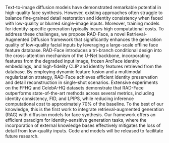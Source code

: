 Text-to-image diffusion models have demonstrated remarkable potential in high-quality face synthesis. However, existing approaches often struggle to balance fine-grained detail restoration and identity consistency when faced with low-quality or blurred single-image inputs. Moreover, training models for identity-specific generation typically incurs high computational costs. To address these challenges, we propose RAD-Face, a novel Retrieval-Augmented Diffusion framework that significantly enhances the generation quality of low-quality facial inputs by leveraging a large-scale offline face feature database. RAD-Face introduces a tri-branch conditional design into the cross-attention mechanism of the U-Net backbone, incorporating features from the degraded input image, frozen ArcFace identity embeddings, and high-fidelity CLIP and identity features retrieved from the database. By employing dynamic feature fusion and a multimodal regularization strategy, RAD-Face achieves efficient identity preservation and detail reconstruction in single-shot scenarios. Extensive experiments on the FFHQ and CelebA-HQ datasets demonstrate that RAD-Face outperforms state-of-the-art methods across several metrics, including identity consistency, FID, and LPIPS, while reducing inference computational cost to approximately 70% of the baseline. To the best of our knowledge, this is the first work to integrate retrieval-augmented generation (RAG) with diffusion models for face synthesis. Our framework offers an efficient paradigm for identity-sensitive generation tasks, where the incorporation of external knowledge bases effectively mitigates the loss of detail from low-quality inputs. Code and models will be released to facilitate future research.


